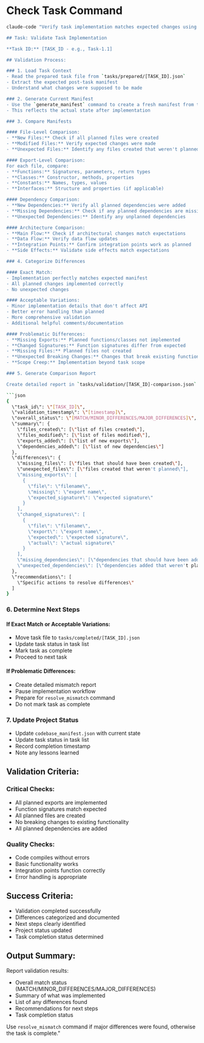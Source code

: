 # Check Task Command

```bash
claude-code "Verify task implementation matches expected changes using manifest comparison.

## Task: Validate Task Implementation

**Task ID:** [TASK_ID - e.g., Task-1.1]

## Validation Process:

### 1. Load Task Context
- Read the prepared task file from `tasks/prepared/[TASK_ID].json`
- Extract the expected post-task manifest
- Understand what changes were supposed to be made

### 2. Generate Current Manifest
- Use the `generate_manifest` command to create a fresh manifest from the current codebase
- This reflects the actual state after implementation

### 3. Compare Manifests

#### File-Level Comparison:
- **New Files:** Check if all planned files were created
- **Modified Files:** Verify expected changes were made
- **Unexpected Files:** Identify any files created that weren't planned

#### Export-Level Comparison:
For each file, compare:
- **Functions:** Signatures, parameters, return types
- **Classes:** Constructor, methods, properties
- **Constants:** Names, types, values
- **Interfaces:** Structure and properties (if applicable)

#### Dependency Comparison:
- **New Dependencies:** Verify all planned dependencies were added
- **Missing Dependencies:** Check if any planned dependencies are missing
- **Unexpected Dependencies:** Identify any unplanned dependencies

#### Architecture Comparison:
- **Main Flow:** Check if architectural changes match expectations
- **Data Flow:** Verify data flow updates
- **Integration Points:** Confirm integration points work as planned
- **Side Effects:** Validate side effects match expectations

### 4. Categorize Differences

#### Exact Match:
- Implementation perfectly matches expected manifest
- All planned changes implemented correctly
- No unexpected changes

#### Acceptable Variations:
- Minor implementation details that don't affect API
- Better error handling than planned
- More comprehensive validation
- Additional helpful comments/documentation

#### Problematic Differences:
- **Missing Exports:** Planned functions/classes not implemented
- **Changed Signatures:** Function signatures differ from expected
- **Missing Files:** Planned files not created
- **Unexpected Breaking Changes:** Changes that break existing functionality
- **Scope Creep:** Implementation beyond task scope

### 5. Generate Comparison Report

Create detailed report in `tasks/validation/[TASK_ID]-comparison.json`:

```json
{
  \"task_id\": \"[TASK_ID]\",
  \"validation_timestamp\": \"[timestamp]\",
  \"overall_status\": \"[MATCH/MINOR_DIFFERENCES/MAJOR_DIFFERENCES]\",
  \"summary\": {
    \"files_created\": [\"list of files created\"],
    \"files_modified\": [\"list of files modified\"],
    \"exports_added\": [\"list of new exports\"],
    \"dependencies_added\": [\"list of new dependencies\"]
  },
  \"differences\": {
    \"missing_files\": [\"files that should have been created\"],
    \"unexpected_files\": [\"files created that weren't planned\"],
    \"missing_exports\": [
      {
        \"file\": \"filename\",
        \"missing\": \"export name\",
        \"expected_signature\": \"expected signature\"
      }
    ],
    \"changed_signatures\": [
      {
        \"file\": \"filename\",
        \"export\": \"export name\",
        \"expected\": \"expected signature\",
        \"actual\": \"actual signature\"
      }
    ],
    \"missing_dependencies\": [\"dependencies that should have been added\"],
    \"unexpected_dependencies\": [\"dependencies added that weren't planned\"]
  },
  \"recommendations\": [
    \"Specific actions to resolve differences\"
  ]
}
```

### 6. Determine Next Steps

#### If Exact Match or Acceptable Variations:
- Move task file to `tasks/completed/[TASK_ID].json`
- Update task status in task list
- Mark task as complete
- Proceed to next task

#### If Problematic Differences:
- Create detailed mismatch report
- Pause implementation workflow
- Prepare for `resolve_mismatch` command
- Do not mark task as complete

### 7. Update Project Status
- Update `codebase_manifest.json` with current state
- Update task status in task list
- Record completion timestamp
- Note any lessons learned

## Validation Criteria:

### Critical Checks:
- All planned exports are implemented
- Function signatures match expected
- All planned files are created
- No breaking changes to existing functionality
- All planned dependencies are added

### Quality Checks:
- Code compiles without errors
- Basic functionality works
- Integration points function correctly
- Error handling is appropriate

## Success Criteria:
- Validation completed successfully
- Differences categorized and documented
- Next steps clearly identified
- Project status updated
- Task completion status determined

## Output Summary:
Report validation results:
- Overall match status (MATCH/MINOR_DIFFERENCES/MAJOR_DIFFERENCES)
- Summary of what was implemented
- List of any differences found
- Recommendations for next steps
- Task completion status

Use `resolve_mismatch` command if major differences were found, otherwise the task is complete."
```